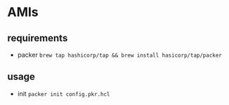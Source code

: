 # AMIs

## requirements
- packer `brew tap hashicorp/tap && brew install hasicorp/tap/packer`

## usage
- init `packer init config.pkr.hcl`